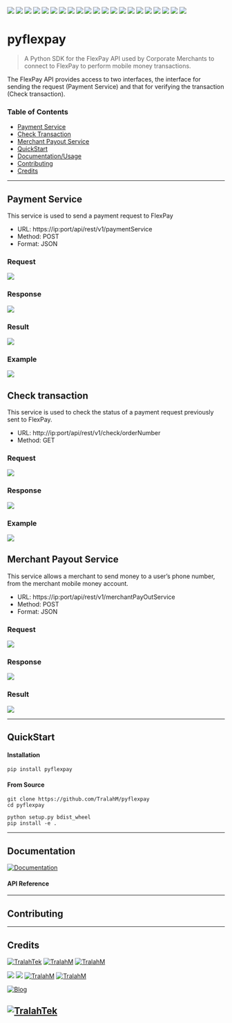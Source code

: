 <img src="https://img.shields.io/github/license/TralahM/pyflexpay"> <img src="https://img.shields.io/github/last-commit/TralahM/pyflexpay"> <img src="https://img.shields.io/github/contributors/TralahM/pyflexpay"> <img src="https://img.shields.io/github/issues-pr-raw/TralahM/pyflexpay?color=blue"> <img src="https://img.shields.io/github/issues-pr-closed-raw/TralahM/pyflexpay?color=red"> <img src="https://img.shields.io/github/issues-raw/TralahM/pyflexpay?color=green">
<img src="https://img.shields.io/github/issues-closed-raw/TralahM/pyflexpay?color=yellow"> <img src="https://img.shields.io/github/forks/TralahM/pyflexpay?label=Forks&style=social"> <img src="https://img.shields.io/github/forks/TralahM/pyflexpay?label=Forks&style=social"> <img src="https://img.shields.io/github/stars/TralahM/pyflexpay?style=social">
<img src="https://img.shields.io/github/watchers/TralahM/pyflexpay?label=Watch&style=social"> <img src="https://img.shields.io/github/downloads/TralahM/pyflexpay/total"> <img src="https://img.shields.io/github/repo-size/TralahM/pyflexpay"> <img src="https://img.shields.io/github/languages/count/TralahM/pyflexpay"> <img src="https://img.shields.io/github/v/tag/TralahM/pyflexpay"> <img src="https://img.shields.io/readthedocs/pyflexpay"> <img src="https://img.shields.io/pypi/v/pyflexpay"> <img src="https://img.shields.io/pypi/pyversions/pyflexpay"> <img src="https://img.shields.io/pypi/wheel/pyflexpay"> <img src="https://img.shields.io/pypi/status/pyflexpay?label=pypi%20status"> <img src="https://img.shields.io/pypi/format/pyflexpay?label=pypi%20format">

# pyflexpay
> A Python SDK for the FlexPay API used by Corporate Merchants to
> connect to FlexPay to perform mobile money transactions.

The FlexPay API provides access to two interfaces, the interface for sending
the request (Payment Service) and that for verifying the
transaction (Check transaction).

### Table of Contents
- [Payment Service](#Payment-Service)
- [Check Transaction](#Check-transaction)
- [Merchant Payout Service](#Merchant-Payout-Service)
- [QuickStart](#QuickStart)
- [Documentation/Usage](#Documentation)
- [Contributing](#Contributing)
- [Credits](#Credits)

---

## Payment Service
This service is used to send a payment request to FlexPay
- URL: https://ip:port/api/rest/v1/paymentService
- Method: POST
- Format: JSON

### Request
![](payment_service_request_params.png)


### Response
![](payment_service_response_params.png)


### Result
![](payment_service_result.png)

### Example
![](payment_service_example.png)

## Check transaction
This service is used to check the status of a payment request previously sent to FlexPay.
- URL: http://ip:port/api/rest/v1/check/orderNumber
- Method: GET

### Request
![](check_transaction_request_params.png)


### Response
![](check_transaction_response_params.png)


### Example
![](check_transaction_example.png)

## Merchant Payout Service
This service allows a merchant to send money to a user’s phone number, from the merchant mobile
money account. 
- URL: https://ip:port/api/rest/v1/merchantPayOutService
- Method: POST
- Format: JSON

### Request
![](payment_service_request_params.png)


### Response
![](payment_service_response_params.png)


### Result
![](payment_service_result.png)

---

## QuickStart
#### Installation

```
pip install pyflexpay
```
#### From Source
```
git clone https://github.com/TralahM/pyflexpay
cd pyflexpay

python setup.py bdist_wheel
pip install -e .

```
---

## Documentation

[![Documentation](https://img.shields.io/badge/Docs-pyflexpay-blue.svg?style=for-the-badge)](https://pyflexpay.readthedocs.io)


#### API Reference

---
## Contributing

---

## Credits
[![TralahTek](https://img.shields.io/badge/Organization-TralahTek-black.svg?style=for-the-badge&logo=github)](https://github.com/TralahTek)
[![TralahM](https://img.shields.io/badge/Engineer-TralahM-blue.svg?style=for-the-badge&logo=github)](https://github.com/TralahM)
[![TralahM](https://img.shields.io/badge/Maintainer-TralahM-green.svg?style=for-the-badge&logo=github)](https://github.com/TralahM)



[![](https://img.shields.io/badge/Github-TralahM-green?style=for-the-badge&logo=github)](https://github.com/TralahM)
[![](https://img.shields.io/badge/Twitter-%40tralahtek-blue?style=for-the-badge&logo=twitter)](https://twitter.com/TralahM)
[![TralahM](https://img.shields.io/badge/Kaggle-TralahM-purple.svg?style=for-the-badge&logo=kaggle)](https://kaggle.com/TralahM)
[![TralahM](https://img.shields.io/badge/LinkedIn-TralahM-white.svg?style=for-the-badge&logo=linkedin)](https://linkedin.com/in/TralahM)


[![Blog](https://img.shields.io/badge/Blog-tralahm.tralahtek.com-blue.svg?style=for-the-badge&logo=rss)](https://tralahm.github.io)

[![TralahTek](https://img.shields.io/badge/Organization-TralahTek-cyan.svg?style=for-the-badge)](https://github.com/tralahtek)
---
